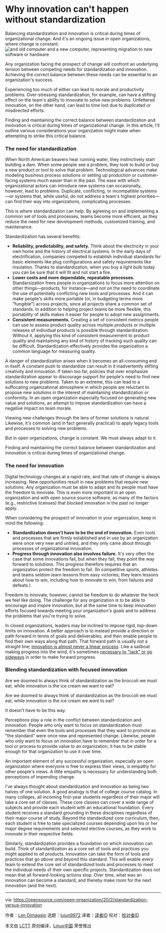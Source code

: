 [#]: collector: (lujun9972)
[#]: translator: ( )
[#]: reviewer: ( )
[#]: publisher: ( )
[#]: url: ( )
[#]: subject: (Why innovation can't happen without standardization)
[#]: via: (https://opensource.com/open-organization/20/2/standardization-versus-innovation)
[#]: author: (Len Dimaggio https://opensource.com/users/ldimaggi)

Why innovation can't happen without standardization
======
Balancing standardization and innovation is critical during times of
organizational change. And it's an ongoing issue in open organizations,
where change is constant.
![and old computer and a new computer, representing migration to new software or hardware][1]

Any organization facing the prospect of change will confront an underlying tension between competing needs for standardization and innovation. Achieving the correct balance between these needs can be essential to an organization's success.

Experiencing too much of either can lead to morale and productivity problems. Over-stressing standardization, for example, can have a stifling effect on the team's ability to innovate to solve new problems. Unfettered innovation, on the other hand, can lead to time lost due to duplicated or misdirected efforts.

Finding and maintaining the correct balance between standardization and innovation is critical during times of organizational change. In this article, I'll outline various considerations your organization might make when attempting to strike this critical balance.

### The need for standardization

When North American beavers hear running water, they instinctively start building a dam. When some people see a problem, they look to build or buy a new product or tool to solve that problem. Technological advances make modeling business process solutions or setting up production or customer-facing systems much easier than in the past. The ease with which organizational actors can introduce new systems can occasionally, however, lead to problems. Duplicate, conflicting, or incompatible systems—or systems that, while useful, do not address a team's highest priorities—can find their way into organizations, complicating processes.

This is where standardization can help. By agreeing on and implementing a common set of tools and processes, teams become more efficient, as they reduce the need for new development methods, customized training, and maintenance.

Standardization has several benefits:

  * **Reliability, predictability, and safety.** Think about the electricity in your own home and the history of electrical systems. In the early days of electrification, companies competed to establish individual standards for basic elements like plug configurations and safety requirements like insulation. Thanks to standardization, when you buy a light bulb today you can be sure that it will fit and not start a fire.
  * **Lower costs and more dependable, repeatable processes.** Standarsization frees people in organizations to focus more attention on other things—products, for instance—and not on the need to coordinate the use of potentially conflicting new tools and processes. And it can make people's skills more portable (or, in budgeting terms more "fungible") across projects, since all projects share a common set of standards. In addition to helping project teams be more flexible, this portability of skills makes it easier for people to adopt new assignments.
  * **Consistent measurements.** Creating a set of consistent metrics people can use to assess product quality across multiple products or multiple releases of individual products is possible through standardization. Without it, applying this kind of consistent measurement to product quality and maintaining any kind of history of tracking such quality can be difficult. Standardization effectively provides the organization a common language for measuring quality.



A danger of standardization arises when it becomes an all-consuming end in itself. A constant push to standardize can result in it inadvertently stifling creativity and innovation. If taken too far, policies that over emphasize standardization appear to discourage support for people's need to find new solutions to new problems. Taken to an extreme, this can lead to a suffocating organizational atmosphere in which people are reluctant to propose new solutions in the interest of maintaining standardization or conformity. In an open organization especially focused on generating new value and solutions, an attempt to impose standardization can have a negative impact on team morale.

Viewing new challenges through the lens of former solutions is natural. Likewise, it's common (and in fact generally practical) to apply legacy tools and processes to solving new problems.

But in open organizations, change is constant. We must always adapt to it.

Finding and maintaining the correct balance between standardization and innovation is critical during times of organizational change.

### The need for innovation

Digital technology changes at a rapid rate, and that rate of change is always increasing. New opportunities result in new problems that require new solutions. Any organization must be able to adapt and its people must have the freedom to innovate. This is even more important in an open organization and with open source source software, as many of the factors (e.g., restrictive licenses) that blocked innovation in the past no longer apply.

When considering the prospect of innovation in your organization, keep in mind the following:

  * **Standardization doesn't have to be the end of innovation.** Even tools and processes that are firmly established and in use by an organization were once very new and untried, and they only came about through processes of organizational innovation.
  * **Progress through innovation also involves failure.** It's very often the case that some innovations fail, but when they fail, they point the way forward to solutions. This progress therefore requires that an organization protect the freedom to fail. (In competitive sports, athletes and teams seldom learn lessons from easy victories; they learn lessons about how to win, including how to innovate to win, from failures and defeats.)



Freedom to innovate, however, cannot be freedom to do whatever the heck we feel like doing. The challenge for any organization is to be able to encourage and inspire innovation, but at the same time to keep innovation efforts focused towards meeting your organization's goals and to address the problems that you're trying to solve.

In closed organizations, leaders may be inclined to impose rigid, top-down limits on innovation. A better approach is to instead provide a direction or path forward in terms of goals and deliverables, and then enable people to find their own ways along that path. That forward path is usually not a straight line; [innovation is almost never a linear process][2]. Like a sailboat making progress into the wind, it's sometimes [necessary to "tack" or go sideways][3] in order to make forward progress.

### Blending standardization with focused innovation

Are we doomed to always think of standardization as the broccoli we must eat, while innovation is the ice cream we want to eat?

Are we doomed to always think of standardization as the broccoli we _must_ eat, while innovation is the ice cream we _want_ to eat?

It doesn't have to be this way.

Perceptions play a role in the conflict between standardization and innovation. People who only want to focus on standardization must remember that even the tools and processes that they want to promote as "the standard" were once new and represented change. Likewise, people who only want to focus on innovation have to remember that in order for a tool or process to provide value to an organization, it has to be stable enough for that organization to use it over time.

An important element of any successful organization, especially an open organization where everyone is free to express their views, is empathy for other people's views. A little empathy is necessary for understanding both perceptions of impending change.

I've always thought about standardization and innovation as being two halves of one solution. A good analogy is that of college course catalog. In many colleges, all incoming first-year students regardless of their major will take a core set of classes. These core classes can cover a wide range of subjects and provide each student with an educational foundation. Every student receives a standard grounding in these disciplines regardless of their major course of study. Beyond the standardized core curriculum, then, each student is free to take specialized courses depending upon his or her major degree requirements and selected elective courses, as they work to innovate in their respective fields.

Similarly, standardization provides a foundation on which innovation can build. Think of standardization as a core set of tools and practices you might applied to _all_ products. Innovation can take the form of tools and practices that go _above and beyond_ this standard. This will enable every team to extend the core set of standardized tools and processes to meet the individual needs of their own specific projects. Standardization does not mean that all forward-looking actions stop. Over time, what was an innovation can become a standard, and thereby make room for the next innovation (and the next).

--------------------------------------------------------------------------------

via: https://opensource.com/open-organization/20/2/standardization-versus-innovation

作者：[Len Dimaggio][a]
选题：[lujun9972][b]
译者：[译者ID](https://github.com/译者ID)
校对：[校对者ID](https://github.com/校对者ID)

本文由 [LCTT](https://github.com/LCTT/TranslateProject) 原创编译，[Linux中国](https://linux.cn/) 荣誉推出

[a]: https://opensource.com/users/ldimaggi
[b]: https://github.com/lujun9972
[1]: https://opensource.com/sites/default/files/styles/image-full-size/public/lead-images/migration_innovation_computer_software.png?itok=VCFLtd0q (and old computer and a new computer, representing migration to new software or hardware)
[2]: https://opensource.com/open-organization/19/6/innovation-delusion
[3]: https://opensource.com/open-organization/18/5/navigating-disruption-1
